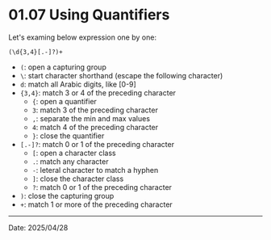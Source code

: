 # 01.07 Using Quantifiers

Let's examing below expression one by one:

```regex
(\d{3,4}[.-]?)+
```

- `(`: open a capturing group
- `\`: start character shorthand (escape the following character)
- `d`: match all Arabic digits, like [0-9]
- `{3,4}`: match 3 or 4 of the preceding character
    - `{`: open a quantifier
    - `3`: match 3 of the preceding character
    - `,`: separate the min and max values
    - `4`: match 4 of the preceding character
    - `}`: close the quantifier
- `[.-]?`: match 0 or 1 of the preceding character
    - `[`: open a character class
    - `.`: match any character
    - `-`: leteral character to match a hyphen
    - `]`: close the character class
    - `?`: match 0 or 1 of the preceding character
- `)`: close the capturing group
- `+`: match 1 or more of the preceding character

---

Date: 2025/04/28